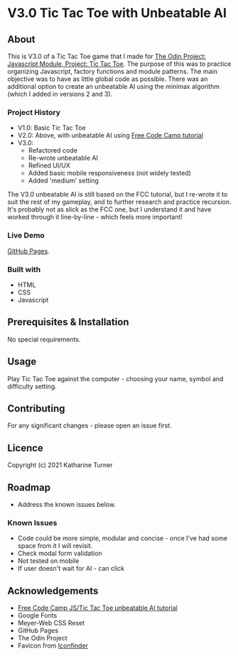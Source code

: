 # V3.0 Tic Tac Toe with Unbeatable AI

## About

This is V3.0 of a Tic Tac Toe game that I made for [The Odin Project: Javascript Module, Project: Tic Tac Toe](https://www.theodinproject.com/paths/full-stack-javascript/courses/javascript/lessons/tic-tac-toe). The purpose of this was to practice organizing Javascript, factory functions and module patterns. The main objective was to have as little global code as possible. There was an additional option to create an unbeatable AI using the minimax algorithm (which I added in versions 2 and 3).

### Project History

* V1.0: Basic Tic Tac Toe
* V2.0: Above, with unbeatable AI using [Free Code Camp tutorial](https://www.youtube.com/watch?v=P2TcQ3h0ipQ&ab_channel=freeCodeCamp.org)
* V3.0:
    * Refactored code
    * Re-wrote unbeatable AI
    * Refined UI/UX
    * Added basic mobile responsiveness (not widely tested)
    * Added 'medium' setting

The V3.0 unbeatable AI is still based on the FCC tutorial, but I re-wrote it to suit the rest of my gameplay, and to further research and practice recursion. It's probably not as slick as the FCC one, but I understand it and have worked through it line-by-line - which feels more important!

### Live Demo

[GitHub Pages](https://kath-ldn.github.io/tic-tac-toe/).

### Built with

* HTML
* CSS
* Javascript

## Prerequisites & Installation

No special requirements.

## Usage

Play Tic Tac Toe against the computer - choosing your name, symbol and difficulty setting.

## Contributing

For any significant changes - please open an issue first.

## Licence

Copyright (c) 2021 Katharine Turner

## Roadmap

* Address the known issues below.

### Known Issues

* Code could be more simple, modular and concise - once I've had some space from it I will revisit.
* Check modal form validation
* Not tested on mobile
* If user doesn't wait for AI - can click

## Acknowledgements

* [Free Code Camp JS/Tic Tac Toe unbeatable AI tutorial](https://www.youtube.com/watch?v=P2TcQ3h0ipQ&ab_channel=freeCodeCamp.org)
* Google Fonts
* Meyer-Web CSS Reset
* GitHub Pages
* The Odin Project
* Favicon from [Iconfinder](https://www.iconfinder.com/icons/2191562/add_circle_cross_increase_plus_icon)
